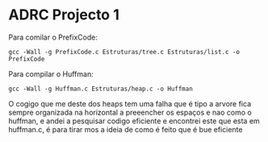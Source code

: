 # ADRC Projecto 1

Para comilar o PrefixCode:

    gcc -Wall -g PrefixCode.c Estruturas/tree.c Estruturas/list.c -o PrefixCode

Para compilar o Huffman:

    gcc -Wall -g Huffman.c Estruturas/heap.c -o Huffman 
    
O cogigo que me deste dos heaps tem uma falha que é tipo a arvore fica sempre organizada na horizontal a preeencher os espaços e nao como o huffman, e andei a pesquisar codigo eficiente e encontrei este que esta em huffman.c, é para tirar mos a ideia de como é feito que é bue eficiente


